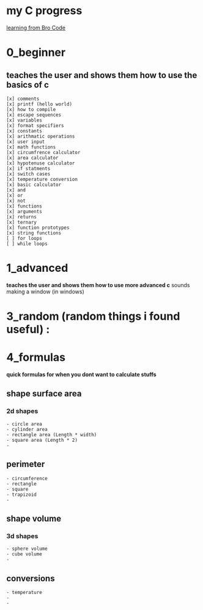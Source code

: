 # my C progress
[learning from Bro Code](https://youtu.be/nrbBmoINqtk?si=wRTO0UT4xhdxfAzX)

# 0_beginner
## teaches the user and shows them how to use the basics of c
    [x] comments
    [x] printf (hello world)
    [x] how to compile
    [x] escape sequences
    [x] variables
    [x] format specifiers
    [x] constants
    [x] arithmatic operations
    [x] user input
    [x] math functions
    [x] circumfrence calculator
    [x] area calculator
    [x] hypotenuse calculator
    [x] if statments
    [x] switch cases
    [x] temperature conversion
    [x] basic calculator
    [x] and
    [x] or
    [x] not
    [x] functions
    [x] arguments
    [x] returns
    [x] ternary
    [x] function prototypes
    [x] string functions
    [ ] for loops
    [ ] while loops

# 1_advanced 
**teaches the user and shows them how to use more advanced c**
sounds
making a window (in windows)

# 3_random (random things i found useful) : 
    

# 4_formulas
**quick formulas for when you dont want to calculate stuffs**
## shape surface area
### 2d shapes
    - circle area
    - cylinder area
    - rectangle area (Length * width)
    - square area (Length * 2)
    - 

## perimeter
    - circumference
    - rectangle
    - square
    - trapizoid
    -

## shape volume
### 3d shapes
    - sphere volume
    - cube volume
    - 

## conversions
    - temperature 
    - 
    - 
